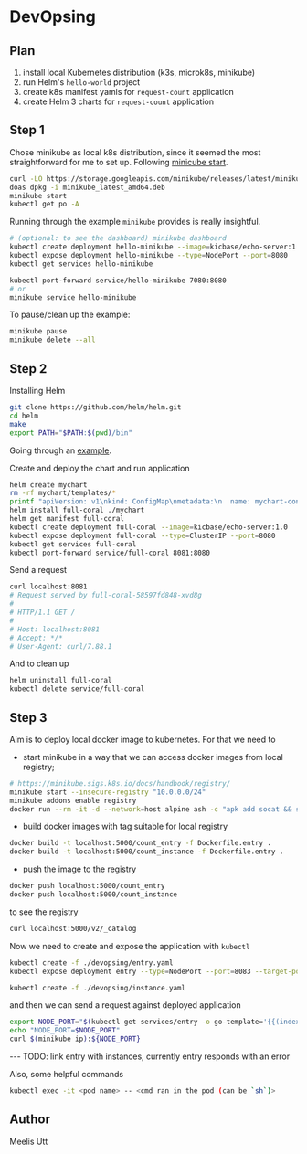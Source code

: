 # DevOpsing

## Plan

1. install local Kubernetes distribution (k3s, microk8s, minikube)
2. run Helm's `hello-world` project
3. create k8s manifest yamls for `request-count` application
4. create Helm 3 charts for `request-count` application

## Step 1

Chose minikube as local k8s distribution, since it seemed the most straightforward for me to set up.
Following [minicube start](https://minikube.sigs.k8s.io/docs/start).

```sh
curl -LO https://storage.googleapis.com/minikube/releases/latest/minikube_latest_amd64.deb
doas dpkg -i minikube_latest_amd64.deb
minikube start
kubectl get po -A
```

Running through the example `minikube` provides is really insightful.

```sh
# (optional: to see the dashboard) minikube dashboard
kubectl create deployment hello-minikube --image=kicbase/echo-server:1.0
kubectl expose deployment hello-minikube --type=NodePort --port=8080
kubectl get services hello-minikube

kubectl port-forward service/hello-minikube 7080:8080
# or
minikube service hello-minikube
```

To pause/clean up the example:
```sh
minikube pause
minikube delete --all
```

## Step 2

Installing Helm

```sh
git clone https://github.com/helm/helm.git
cd helm
make
export PATH="$PATH:$(pwd)/bin"
```

Going through an [example](https://helm.sh/docs/chart_template_guide/getting_started/#a-starter-chart).

Create and deploy the chart and run application
```sh
helm create mychart
rm -rf mychart/templates/*
printf "apiVersion: v1\nkind: ConfigMap\nmetadata:\n  name: mychart-configmap\ndata:\n  myvalue: \"Hello World\"" > ./mychart/templates/configmap.yaml
helm install full-coral ./mychart
helm get manifest full-coral
kubectl create deployment full-coral --image=kicbase/echo-server:1.0
kubectl expose deployment full-coral --type=ClusterIP --port=8080
kubectl get services full-coral
kubectl port-forward service/full-coral 8081:8080
```

Send a request
```sh
curl localhost:8081
# Request served by full-coral-58597fd848-xvd8g
# 
# HTTP/1.1 GET /
# 
# Host: localhost:8081
# Accept: */*
# User-Agent: curl/7.88.1
```

And to clean up
```sh
helm uninstall full-coral
kubectl delete service/full-coral
```

## Step 3

Aim is to deploy local docker image to kubernetes.
For that we need to 
* start minikube in a way that we can access docker images from local registry;
```sh
# https://minikube.sigs.k8s.io/docs/handbook/registry/
minikube start --insecure-registry "10.0.0.0/24"
minikube addons enable registry
docker run --rm -it -d --network=host alpine ash -c "apk add socat && socat TCP-LISTEN:5000,reuseaddr,fork TCP:$(minikube ip):5000"
```
* build docker images with tag suitable for local registry
```sh
docker build -t localhost:5000/count_entry -f Dockerfile.entry .
docker build -t localhost:5000/count_instance -f Dockerfile.entry .
```
* push the image to the registry
```sh
docker push localhost:5000/count_entry
docker push localhost:5000/count_instance
```
to see the registry
```sh
curl localhost:5000/v2/_catalog
```

Now we need to create and expose the application with `kubectl`
```sh
kubectl create -f ./devopsing/entry.yaml
kubectl expose deployment entry --type=NodePort --port=8083 --target-port=8083 --protocol=TCP

kubectl create -f ./devopsing/instance.yaml
```

and then we can send a request against deployed application
```sh
export NODE_PORT="$(kubectl get services/entry -o go-template='{{(index .spec.ports 0).nodePort}}')"
echo "NODE_PORT=$NODE_PORT"
curl $(minikube ip):${NODE_PORT}
```

--- TODO: link entry with instances, currently entry responds with an error

Also, some helpful commands
```sh
kubectl exec -it <pod name> -- <cmd ran in the pod (can be `sh`)>
```


## Author

Meelis Utt